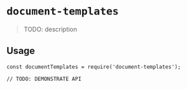 # `document-templates`

> TODO: description

## Usage

```
const documentTemplates = require('document-templates');

// TODO: DEMONSTRATE API
```
